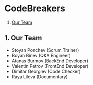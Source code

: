 # CodeBreakers


1. [Our Team](#team)





<a name="team"></a>
## 1. Our Team
- Stoyan Ponchev (Scrum Trainer)
- Boyan Binev (Q&A Engineer)
- Atanas Burmov (BackEnd Developer)
- Valentin Petrov (FrontEnd Developer)
- Dimitar Georgiev (Code Checker)
- Raya Lilova (Documentary)

